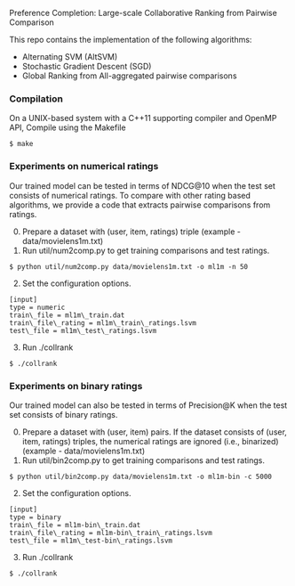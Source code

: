 Preference Completion: Large-scale Collaborative Ranking from Pairwise Comparison

This repo contains the implementation of the following algorithms:
- Alternating SVM (AltSVM)
- Stochastic Gradient Descent (SGD)
- Global Ranking from All-aggregated pairwise comparisons 

### Compilation
On a UNIX-based system with a C++11 supporting compiler and OpenMP API, Compile using the Makefile
```
$ make
```

### Experiments on numerical ratings
Our trained model can be tested in terms of NDCG@10 when the test set consists of numerical ratings. To compare with other rating based algorithms, we provide a code that extracts pairwise comparisons from ratings. 

0. Prepare a dataset with (user, item, ratings) triple (example - data/movielens1m.txt)
1. Run util/num2comp.py to get training comparisons and test ratings. 
```
$ python util/num2comp.py data/movielens1m.txt -o ml1m -n 50
```
2. Set the configuration options.
```
[input]
type = numeric
train\_file = ml1m\_train.dat
train\_file\_rating = ml1m\_train\_ratings.lsvm 
test\_file = ml1m\_test\_ratings.lsvm
```
3. Run ./collrank
```
$ ./collrank
```

### Experiments on binary ratings
Our trained model can also be tested in terms of Precision@K when the test set consists of binary ratings.

0. Prepare a dataset with (user, item) pairs. If the dataset consists of (user, item, ratings) triples, the numerical ratings are ignored (i.e., binarized) (example - data/movielens1m.txt)
1. Run util/bin2comp.py to get training comparisons and test ratings. 
```
$ python util/bin2comp.py data/movielens1m.txt -o ml1m-bin -c 5000
```
2. Set the configuration options.
```
[input]
type = binary
train\_file = ml1m-bin\_train.dat
train\_file\_rating = ml1m-bin\_train\_ratings.lsvm 
test\_file = ml1m\_test-bin\_ratings.lsvm
```
3. Run ./collrank
```
$ ./collrank
```
